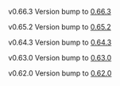 v0.66.3
Version bump to [0.66.3](https://github.com/outline/outline/releases)

v0.65.2
Version bump to [0.65.2](https://github.com/outline/outline/releases)

v0.64.3
Version bump to [0.64.3](https://github.com/outline/outline/releases)

v0.63.0
Version bump to [0.63.0](https://github.com/outline/outline/releases)

v0.62.0
Version bump to [0.62.0](https://github.com/outline/outline/releases)
